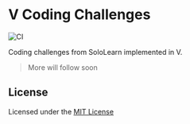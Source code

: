 # V Coding Challenges

![CI](https://github.com/Serkonda/v-coding-challenges/workflows/CI/badge.svg?branch=master)

Coding challenges from SoloLearn implemented in V.
> More will follow soon


## License

Licensed under the [MIT License](LICENSE.md)
